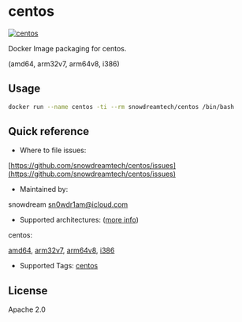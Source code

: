 # centos

[![centos](http://dockeri.co/image/snowdreamtech/centos)](https://hub.docker.com/r/snowdreamtech/centos)

Docker Image packaging for centos.

(amd64, arm32v7, arm64v8, i386)

## Usage

```bash
docker run --name centos -ti --rm snowdreamtech/centos /bin/bash
```

## Quick reference

- Where to file issues:

[https://github.com/snowdreamtech/centos/issues](https://github.com/snowdreamtech/centos/issues)

- Maintained by:

snowdream <sn0wdr1am@icloud.com>

- Supported architectures: ([more info](https://github.com/docker-library/official-images#architectures-other-than-amd64))

centos:

[amd64](https://cloud.docker.com/u/snowdreamtechamd64/repository/docker/snowdreamtechamd64/centos), [arm32v7](https://cloud.docker.com/u/snowdreamtecharm32v7/repository/docker/snowdreamtecharm32v7/centos), [arm64v8](https://cloud.docker.com/u/snowdreamtecharm64v8/repository/docker/snowdreamtecharm64v8/centos), [i386](https://cloud.docker.com/u/snowdreamtechi386/repository/docker/snowdreamtechi386/centos)

- Supported Tags:
  [centos](https://cloud.docker.com/u/snowdreamtech/repository/docker/snowdreamtech/centos/tags)

## License

Apache 2.0
